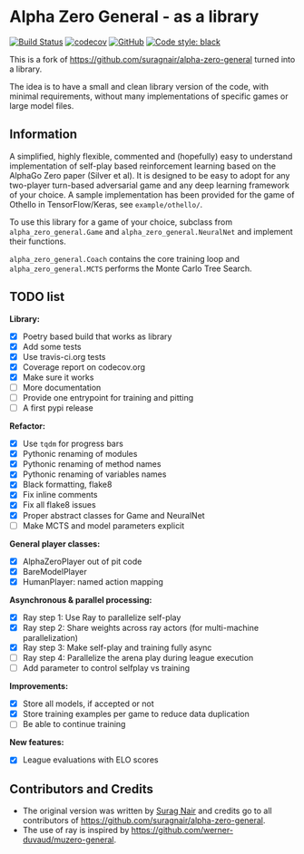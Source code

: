 # Alpha Zero General - as a library

[![Build Status](https://travis-ci.org/peldszus/alpha-zero-general-lib.svg?branch=master)](https://travis-ci.org/peldszus/alpha-zero-general-lib)
[![codecov](https://codecov.io/gh/peldszus/alpha-zero-general-lib/branch/master/graph/badge.svg)](https://codecov.io/gh/peldszus/alpha-zero-general-lib)
[![GitHub](https://img.shields.io/github/license/peldszus/alpha-zero-general-lib)](LICENSE)
[![Code style: black](https://img.shields.io/badge/code%20style-black-000000.svg)](https://github.com/ambv/black)

This is a fork of https://github.com/suragnair/alpha-zero-general turned into a library.

The idea is to have a small and clean library version of the code, with minimal requirements, without many implementations of specific games or large model files.


## Information

A simplified, highly flexible, commented and (hopefully) easy to understand implementation of self-play based reinforcement learning based on the AlphaGo Zero paper (Silver et al). It is designed to be easy to adopt for any two-player turn-based adversarial game and any deep learning framework of your choice. A sample implementation has been provided for the game of Othello in TensorFlow/Keras, see `example/othello/`.

To use this library for a game of your choice, subclass from `alpha_zero_general.Game` and `alpha_zero_general.NeuralNet` and implement their functions.

`alpha_zero_general.Coach` contains the core training loop and ```alpha_zero_general.MCTS``` performs the Monte Carlo Tree Search.

## TODO list

**Library:**
* [x] Poetry based build that works as library
* [x] Add some tests
* [x] Use travis-ci.org tests
* [x] Coverage report on codecov.org
* [x] Make sure it works
* [ ] More documentation
* [ ] Provide one entrypoint for training and pitting
* [ ] A first pypi release

**Refactor:**
* [x] Use `tqdm` for progress bars
* [x] Pythonic renaming of modules
* [x] Pythonic renaming of method names
* [x] Pythonic renaming of variables names
* [x] Black formatting, flake8
* [x] Fix inline comments
* [x] Fix all flake8 issues
* [x] Proper abstract classes for Game and NeuralNet
* [ ] Make MCTS and model parameters explicit

**General player classes:**
* [x] AlphaZeroPlayer out of pit code
* [x] BareModelPlayer
* [x] HumanPlayer: named action mapping

**Asynchronous & parallel processing:**
* [x] Ray step 1: Use Ray to parallelize self-play
* [x] Ray step 2: Share weights across ray actors (for multi-machine parallelization)
* [x] Ray step 3: Make self-play and training fully async
* [ ] Ray step 4: Parallelize the arena play during league execution
* [ ] Add parameter to control selfplay vs training

**Improvements:**
* [x] Store all models, if accepted or not
* [x] Store training examples per game to reduce data duplication
* [ ] Be able to continue training

**New features:**
* [x] League evaluations with ELO scores



## Contributors and Credits
* The original version was written by [Surag Nair](https://github.com/suragnair) and credits go to all contributors of https://github.com/suragnair/alpha-zero-general.
* The use of ray is inspired by https://github.com/werner-duvaud/muzero-general.

